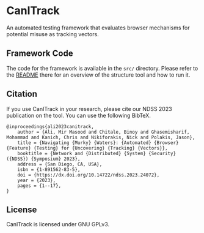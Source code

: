 CanITrack
=======

An automated testing framework that evaluates browser mechanisms for potential misuse as tracking vectors.

Framework Code
--------

The code for the framework is available in the `src/` directory. Please refer to the [README](src/README.md) there for an overview of the structure tool and how to run it.




Citation
--------

If you use CanITrack in your research, please cite our NDSS 2023 publication on the tool. You can use the following BibTeX.

    @inproceedings{ali2023canitrack,
        author = {Ali, Mir Masood and Chitale, Binoy and Ghasemisharif, Mohammad and Kanich, Chris and Nikiforakis, Nick and Polakis, Jason},
        title = {Navigating {Murky} {Waters}: {Automated} {Browser} {Feature} {Testing} for {Uncovering} {Tracking} {Vectors}},
        booktitle = {Network and {Distributed} {System} {Security} ({NDSS}) {Symposium} 2023},
        address = {San Diego, CA, USA},
        isbn = {1-891562-83-5},
        doi = {https://dx.doi.org/10.14722/ndss.2023.24072},
        year = {2023},
        pages = {1--17},
    }

License
--------

CanITrack is licensed under GNU GPLv3.